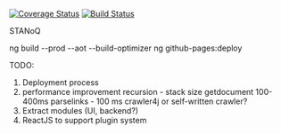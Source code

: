 [![Coverage Status](https://coveralls.io/repos/github/olka/stanoq/badge.svg?branch=master)](https://coveralls.io/github/olka/stanoq?branch=master)
[![Build Status](https://travis-ci.org/olka/stanoq.svg?branch=master)](https://travis-ci.org/olka/stanoq)

STANoQ

ng build --prod --aot --build-optimizer
ng github-pages:deploy

TODO:
1) Deployment process
2) performance improvement
       recursion - stack size
       getdocument 100-400ms
       parselinks - 100 ms
   crawler4j or self-written crawler?
3) Extract modules (UI, backend?)
4) ReactJS to support plugin system